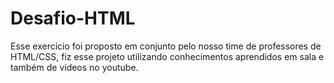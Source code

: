 # Desafio-HTML
 Esse exercício foi proposto em conjunto pelo nosso time de professores de HTML/CSS, fiz esse projeto utilizando conhecimentos aprendidos em sala e também de vídeos no youtube. 
